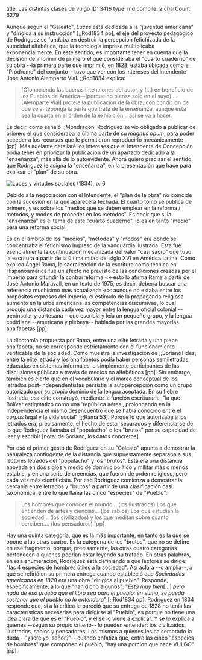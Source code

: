 title:          Las distintas clases de vulgo
ID:             3416
type:           md
compile:        2
charCount:      6279


Aunque según el "Galeato", *Luces* está dedicada a la "juventud americana" y "dirigida a su instrucción" [;;Rod1834 pp], el eje del proyecto pedagógico de Rodríguez se fundaba en destruir la percepción fetichizada de la autoridad alfabética, que la tecnología impresa multiplicaba exponencialmente. En este sentido, es importante tener en cuenta que la decisión de imprimir de primero el que consideraba el "cuarto cuaderno" de su obra --la primera parte que imprimió, en 1828, estaba ubicada como el "Pródromo" del conjunto-- tuvo que ver con los intereses del intendente José Antonio Alemparte Vial.  ;;Rod1834 explica: 

>[C]onociendo las buenas intenciones del autor, y (...) en beneficio de los Pueblos de América—(porque no piensa solo en el suyo).... [Alemparte Vial] proteje la publicacion de la obra; con condicion de que se anteponga la parte que trata de la enseñanza, aunque esta sea la cuarta en el órden de la exhibicion... así se va á hacer.

Es decir, como señaló ;;Mondragon, Rodríguez se vio obligado a publicar de primero el que consideraba la última parte de su *magnus opum*, para poder acceder a los recursos que le permitieron reproducirlo mecánicamente [pp]. Más adelante detallaré los intereses que el intendente de Concepción podía tener en priorizar la publicación de un apartado dedicado a la "enseñanza", más allá de lo autoevidente. Ahora quiero precisar el sentido que Rodríguez le asigna la "enseñanza", en la presentación que hace para explicar el "plan" de su obra.

![*Luces y virtudes sociales* (1834), p. 6](file:///home/febres/Pictures/Screenshots/Screenshot%20from%202023-05-09%2011-14-30.png)

Debido a la negociación con el Intendente, el "plan de la obra" no coincide con la sucesión en la que aparecerá fechada. El cuarto tomo se publica de primero, y es  sobre los "medios que se deben emplear en la reforma / métodos, y modos de proceder en los métodos". Es decir que si la "enseñanza" es el tema de este "cuarto cuaderno", lo es en tanto "medio" para una reforma social. 

Es en el ámbito de los "medios", "métodos" y "modos" era donde se concentraba el fetichismo impreso de la vanguardia ilustrada. Esta fue esencialmente la continuación mecanizada del valor "casi sacro" que tuvo la escritura a partir de la última mitad del siglo XVI en América Latina. Como explica Ángel Rama, la sacralización de la escritura como técnica en Hispanoamérica fue un efecto no previsto de las condiciones creadas por el imperio para difundir la contrarreforma <<-esto lo afirma Rama a partir de José Antonio Maravall, en un texto de 1975, es decir, debería buscar una referencia muchísimo más actualizada->>: aunque no estaba entre los propósitos expresos del imperio, el estímulo de la propaganda religiosa aumentó en la urbe americana las competencias discursivas, lo cual produjo una distancia cada vez mayor entre la lengua oficial colonial --peninsular y cortesana-- que escribía y leía un pequeño grupo, y la lengua codidiana --americana y plebeya-- hablada por las grandes mayorías analfabetas [pp]. 

La dicotomía propuesta por Rama, entre una elite letrada y una plebe analfabeta, no se corresponde estrictamente con el funcionamiento verificable de la sociedad. Como muestra la investigación de ;;SorianoTides, entre la elite letrada y los analfabetos podía haber personas semiletradas, educadas en sistemas informales, o simplemente participantes de las discusiones públicas a través de medios no alfabéticos [pp]. Sin embargo, también es cierto que en el vocabulario y el marco conceptual de los letrados post-independentistas persistía la autopercepción como un grupo autorizado por su propio dominio de la lengua aceptada. En su fiebre ilustrada, esa elite construyó, mediante la función escrituraria, "la que Bolívar estigmatizó como una 'república aérea', prolongando en la Independencia el mismo desencuentro que se había conocido entre el *corpus* legal y la vida social" [;;Rama 53]. Porque lo que autorizaba a los letrados era, precisamente, el hecho de estar separados y diferenciarse de lo que Rodríguez llamaba el "populacho" o los "brutos" por su capacidad de leer y escribir [nota: de Soriano, los datos concretos]. 

Por eso el primer gesto de Rodríguez en su "Galeato" apunta a demostrar la naturaleza contingente de la distancia que supuestamente separaba a sus lectores letrados del "populacho" y los "brutos". Esta era una distancia apoyada en dos siglos y medio de dominio político y militar más o menos estable, y en una serie de creencias, que fueron de orden religioso, pero cada vez más cientificista. Por eso Rodríguez comienza a demostrar la cercanía entre letrados y "brutos" a partir de una clasificación casi taxonómica, entre lo que llama las cinco "especies" de "Pueblo": 

>Los hombres que conocen el mundo…
(los ilustrados)
Los que entienden de artes y ciencias…
(los sabios)
Los que estudian la sociedad…
(los civilizados)
y los que meditan sobre cuanto perciben….
(los pensadores) [pp]

Hay una quinta categoría, que es la más importante, en tanto es la que se opone a las otras cuatro. Es la categoría de los "brutos", que no se define en ese fragmento, porque, precisamente, las otras cuatro categorías  pertenecen a quienes podrían estar leyendo su tratado. En otras palabras, en esa enumeración, Rodríguez está definiendo a qué lectores se dirige: "las 4 especies de hombres útiles a la sociedad". Así aclara --o amplía--, a qué se refirió en su primera entrega cuando estableció que *Sociedades americanas en 1828* era una obra "dirigida al pueblo". Responde, específicamente, a lo que "han dicho algunos": "*Está muy bien*[...] *pero nada de eso prueba que el libro sea para el pueblo: en suma, se pueda sostener que el pueblo no lo entenderá*” [;;Rod1834 pp]. Rodríguez en 1834 responde que, si a la crítica le pareció que su entrega de 1828 no tenía las características necesarias para dirigirse al "Pueblo", es porque no tiene una idea clara de qué es el "Pueblo", y él se lo viene a explicar. Y se lo explica a quienes --según su propio criterio-- lo pueden entender: los civilizados, ilustrados, sabios y pensadores. Los mismos a quienes les ha sembrado la duda --"¿seré yo, señor?"-- cuando enfatiza que, entre las cinco "especies de hombres" que componen el pueblo, "hay una porcion que hace VULGO" [pp]. 